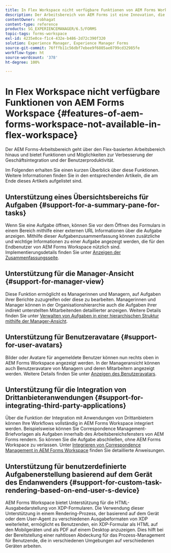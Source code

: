 ```yaml
---
title: In Flex Workspace nicht verfügbare Funktionen von AEM Forms Workspace
description: Der Arbeitsbereich von AEM Forms ist eine Innovation, die über den Flex-basierten Arbeitsbereich hinausgeht. Erfahren Sie mehr über die Unterschiede bei Merkmalen und Funktionen.
contentOwner: robhagat
content-type: reference
products: SG_EXPERIENCEMANAGER/6.5/FORMS
topic-tags: forms-workspace
exl-id: 4235e0ce-f1c4-432e-b486-2d72c390f320
solution: Experience Manager, Experience Manager Forms
source-git-commit: 76fffb11c56dbf7ebee9f6805ae0799cd32985fe
workflow-type: ht
source-wordcount: '378'
ht-degree: 100%

---
```


# In Flex Workspace nicht verfügbare Funktionen von AEM Forms Workspace {#features-of-aem-forms-workspace-not-available-in-flex-workspace}

Der AEM Forms-Arbeitsbereich geht über den Flex-basierten Arbeitsbereich hinaus und bietet Funktionen und Möglichkeiten zur Verbesserung der Geschäftsintegration und der Benutzerproduktivität.

Im Folgenden erhalten Sie einen kurzen Überblick über diese Funktionen. Weitere Informationen finden Sie in den entsprechenden Artikeln, die am Ende dieses Artikels aufgelistet sind.

## Unterstützung eines Übersichtsbereichs für Aufgaben {#support-for-a-summary-pane-for-tasks}

Wenn Sie eine Aufgabe öffnen, können Sie vor dem Öffnen des Formulars in einem Bereich mithilfe einer externen URL Informationen über die Aufgabe anzeigen. Mithilfe dieser Aufgabenzusammenfassung können zusätzliche und wichtige Informationen zu einer Aufgabe angezeigt werden, die für den Endbenutzer von AEM Forms Workspace nützlich sind. Implementierungsdetails finden Sie unter [Anzeigen der Zusammenfassungsseite](/help/forms/using/displaying-information-task-summary-pane.md).

## Unterstützung für die Manager-Ansicht {#support-for-manager-view}

Diese Funktion ermöglicht es Managerinnen und Managern, auf Aufgaben ihrer Berichte zuzugreifen oder diese zu bearbeiten. Managerinnen und Manager können in der Organisationshierarchie auch die Aufgaben ihrer indirekt unterstellten Mitarbeitenden detaillierter anzeigen. Weitere Details finden Sie unter [Verwalten von Aufgaben in einer hierarchischen Struktur mithilfe der Manager-Ansicht](/help/forms/using/tasks-organizational-hierarchy-using-manager.md).

## Unterstützung für Benutzeravatare {#support-for-user-avatars}

Bilder oder Avatare für angemeldete Benutzer können nun rechts oben in AEM Forms Workspace angezeigt werden. In der Manageransicht können auch Benutzeravatare von Managern und deren Mitarbeitern angezeigt werden. Weitere Details finden Sie unter [Anzeigen des Benutzeravatars](/help/forms/using/displaying-user-avatar.md).

## Unterstützung für die Integration von Drittanbieteranwendungen {#support-for-integrating-third-party-applications}

Über die Funktion der Integration mit Anwendungen von Drittanbietern können Ihre Workflows vollständig in AEM Forms Workspace integriert werden. Beispielsweise können Sie Correspondence Management-Briefvorlagen als Aufgaben innerhalb des Arbeitsbereichsfensters von AEM Forms rendern. So können Sie die Aufgabe abschließen, ohne AEM Forms Workspace zu verlassen. Unter [Integrieren von Correspondence Management in AEM Forms Workspace](/help/forms/using/integrating-correspondence-management-html-workspace.md) finden Sie detaillierte Anweisungen.

## Unterstützung für benutzerdefinierte Aufgabenerstellung basierend auf dem Gerät des Endanwenders {#support-for-custom-task-rendering-based-on-end-user-s-device}

AEM Forms Workspace bietet Unterstützung für die HTML-Ausgabedarstellung von XDP-Formularen. Die Verwendung dieser Unterstützung in einem Rendering-Prozess, der basierend auf dem Gerät oder dem User-Agent zu verschiedenen Ausgabeformaten von XDP weiterleitet, ermöglicht es Benutzenden, ein XDP-Formular als HTML auf den Mobilgeräten und als PDF auf einem Desktop anzuzeigen. Dies hilft bei der Bereitstellung einer nahtlosen Abdeckung für das Prozess-Management für Benutzende, die in verschiedenen Umgebungen auf verschiedenen Geräten arbeiten.
